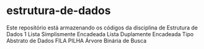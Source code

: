 # estrutura-de-dados
Este repositório está armazenando os códigos da disciplina de Estrutura de Dados 1
Lista Simplismente Encadeada
Lista Duplamente Encadeada
Tipo Abstrato de Dados
FILA
PILHA
Árvore Binária de Busca
